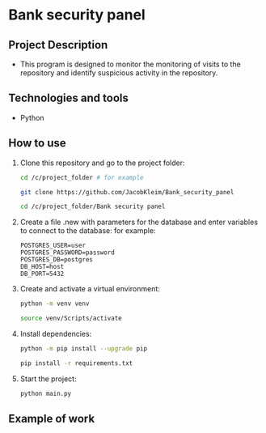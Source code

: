 # Bank security panel

## Project Description
 - This program is designed to monitor the monitoring of visits to the repository and identify suspicious activity in the repository.

## Technologies and tools
 - Python

## How to use
1. Clone this repository and go to the project folder:
   ```bash
   cd /c/project_folder # for example
   
   git clone https://github.com/JacobKleim/Bank_security_panel
   
   cd /c/project_folder/Bank security panel 
   ```

2. Create a file .new with parameters for the database and enter variables to connect to the database:
   for example:
   ```
   POSTGRES_USER=user
   POSTGRES_PASSWORD=password
   POSTGRES_DB=postgres
   DB_HOST=host
   DB_PORT=5432
   ```

3. Сreate and activate a virtual environment:
   ```bash
   python -m venv venv 
   
   source venv/Scripts/activate
   ```

4. Install dependencies:
   ```bash
   python -m pip install --upgrade pip

   pip install -r requirements.txt
   ```

5. Start the project:
   ```bash
   python main.py
   ```

## Example of work